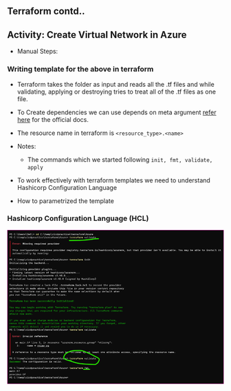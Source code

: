 Terraform contd..
----------------

Activity: Create Virtual Network in Azure
-----------------------------------------
* Manual Steps:


### Writing template for the above in terraform

* Terraform takes the folder as input and reads all the .tf files and while validating, applying or destroying tries to treat all of the .tf files as one file.
* To Create dependencies we can use depends on meta argument [refer here](https://developer.hashicorp.com/terraform/language/meta-arguments/depends_on) for the official docs.
* The resource name in terraform is `<resource_type>.<name>`
* Notes:
   * The commands which we started following `init, fmt, validate, apply`

* To work effectively with terraform templates we need to understand Hashicorp Configuration Language
* How to parametrized the template


### Hashicorp Configuration Language (HCL)


![preview](Images/azure1.png)